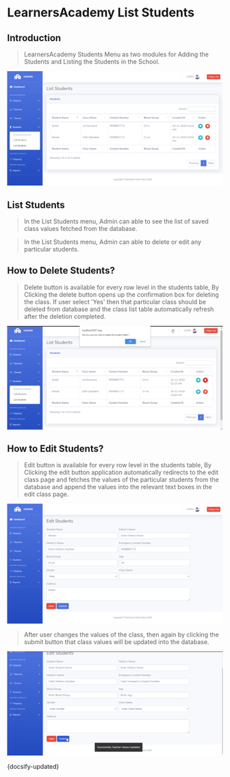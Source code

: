 # LearnersAcademy List Students

## Introduction

> LearnersAcademy Students Menu as two modules for Adding the Students and Listing the Students in the School.

![Img - List Students Page](../images/list_students.png "List Students Page")


## List Students

> In the List Students menu, Admin can able to see the list of saved class values fetched from the database.

> In the List Students menu, Admin can able to delete or edit any particular students.

## How to Delete Students?

> Delete button is available for every row level in the students table, By Clicking the delete button opens up the confirmation box for deleting the class. 
If user select 'Yes' then that particular class should be deleted from database and the class list table automatically refresh after the deletion completed.
 
![Img - Delete Students](../images/delete_students.png "Delete Students")


## How to Edit Students?

> Edit button is available for every row level in the students table, By Clicking the edit button application automatically redirects to the edit class page and fetches the values of the particular students from the database and append the values into the relevant text boxes in the edit class page. 
 
![Img - Edit Students](../images/edit_students.png "Edit Students")


>After user changes the values of the class, then again by clicking the submit button that class values will be updated into the database.

![Img - Edit Students Success](../images/edit_students_success.png "Edit Students Success")


{docsify-updated}



